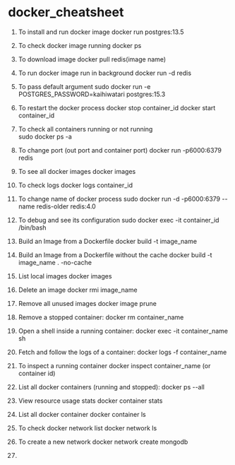 # docker_cheatsheet

1. To install and run docker image
	docker run postgres:13.5

2. To check docker image running
	docker ps

3. To download image 
	docker pull redis(image name)

4. To run docker image run in background
	docker run -d redis

5. To pass default argument
	sudo docker run -e POSTGRES_PASSWORD=kaihiwatari postgres:15.3

6. To restart the docker process
	docker stop container_id
	docker start container_id

7. To check all containers running or not running 	
	sudo docker ps -a

8. To change port (out port and container port)
	docker run -p6000:6379 redis

9. To see all docker images
	docker images

10. To check logs
	docker logs container_id

11. To change name of docker process
	sudo docker run -d -p6000:6379 --name redis-older redis:4.0

12. To debug and see its configuration
	 sudo docker exec -it container_id /bin/bash 

13. Build an Image from a Dockerfile
	docker build -t image_name

14. Build an Image from a Dockerfile without the cache
	docker build -t image_name . -no-cache

15. List local images
	docker images

16. Delete an image
	docker rmi image_name

17. Remove all unused images
	docker image prune

18. Remove a stopped container:
	docker rm container_name

19. Open a shell inside a running container:
	docker exec -it container_name sh

20. Fetch and follow the logs of a container:
	docker logs -f container_name

21. To inspect a running container
	docker inspect container_name (or container id)

22. List all docker containers (running and stopped):
	docker ps --all

23. View resource usage stats
	docker container stats

34. List all docker container
	docker container ls

35. To check docker network list
	docker network ls

36. To create a new network
	docker network create mongodb

37. 	
